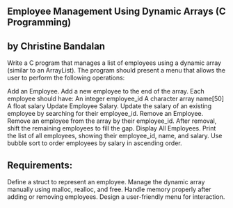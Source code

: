 ## Employee Management Using Dynamic Arrays (C Programming)
## by Christine Bandalan

Write a C program that manages a list of employees using a dynamic array (similar to an ArrayList). The program should present a menu that allows the user to perform the following operations:

Add an Employee. Add a new employee to the end of the array. Each employee should have:
An integer employee_id
A character array name[50]
A float salary
Update Employee Salary. Update the salary of an existing employee by searching for their employee_id.
Remove an Employee. Remove an employee from the array by their employee_id. After removal, shift the remaining employees to fill the gap.
Display All Employees. Print the list of all employees, showing their employee_id, name, and salary. Use bubble sort to order employees by salary in ascending order.
 
## Requirements:
Define a struct to represent an employee.
Manage the dynamic array manually using malloc, realloc, and free.
Handle memory properly after adding or removing employees.
Design a user-friendly menu for interaction.
